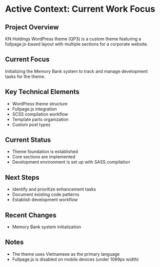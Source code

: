 # Active Context: Current Work Focus

## Project Overview
KN Holdings WordPress theme (QP3) is a custom theme featuring a fullpage.js-based layout with multiple sections for a corporate website.

## Current Focus
Initializing the Memory Bank system to track and manage development tasks for the theme.

## Key Technical Elements
- WordPress theme structure
- Fullpage.js integration
- SCSS compilation workflow
- Template parts organization
- Custom post types

## Current Status
- Theme foundation is established
- Core sections are implemented
- Development environment is set up with SASS compilation

## Next Steps
- Identify and prioritize enhancement tasks
- Document existing code patterns
- Establish development workflow

## Recent Changes
- Memory Bank system initialization

## Notes
- The theme uses Vietnamese as the primary language
- Fullpage.js is disabled on mobile devices (under 1089px width)
